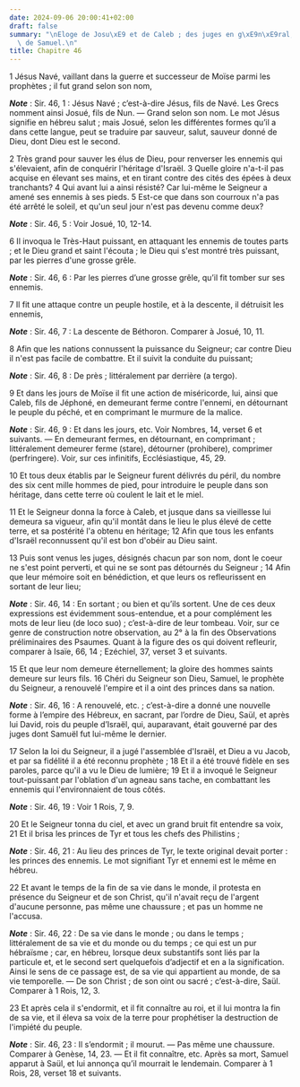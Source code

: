 ```yaml
---
date: 2024-09-06 20:00:41+02:00
draft: false
summary: "\nEloge de Josu\xE9 et de Caleb ; des juges en g\xE9n\xE9ral, et en particulier\
  \ de Samuel.\n"
title: Chapitre 46
---
```





1 Jésus Navé, vaillant dans la guerre et successeur de Moïse parmi les prophètes ; il fut grand selon son nom,

***Note*** :  Sir. 46, 1 : Jésus Navé ; c’est-à-dire Jésus, fils de Navé. Les Grecs nomment ainsi Josué, fils de Nun. ― Grand selon son nom. Le mot Jésus signifie en hébreu salut ; mais Josué, selon les différentes formes qu’il a dans cette langue, peut se traduire par sauveur, salut, sauveur donné de Dieu, dont Dieu est le second.

2 Très grand pour sauver les élus de Dieu, pour renverser les ennemis qui s'élevaient, afin de conquérir l'héritage d'Israël. 3 Quelle gloire n'a-t-il pas acquise en élevant ses mains, et en tirant contre des cités des épées à deux tranchants? 4 Qui avant lui a ainsi résisté? Car lui-même le Seigneur a amené ses ennemis à ses pieds. 5 Est-ce que dans son courroux n'a pas été arrêté le soleil, et qu'un seul jour n'est pas devenu comme deux?

***Note*** :  Sir. 46, 5 : Voir Josué, 10, 12-14.

6 Il invoqua le Très-Haut puissant, en attaquant les ennemis de toutes parts ; et le Dieu grand et saint l'écouta ; le Dieu qui s'est montré très puissant, par les pierres d'une grosse grêle.

***Note*** :  Sir. 46, 6 : Par les pierres d’une grosse grêle, qu’il fit tomber sur ses ennemis.

7 Il fit une attaque contre un peuple hostile, et à la descente, il détruisit les ennemis,

***Note*** :  Sir. 46, 7 : La descente de Béthoron. Comparer à Josué, 10, 11.

8 Afin que les nations connussent la puissance du Seigneur; car contre Dieu il n'est pas facile de combattre. Et il suivit la conduite du puissant;

***Note*** :  Sir. 46, 8 : De près ; littéralement par derrière (a tergo).

9 Et dans les jours de Moïse il fit une action de miséricorde, lui, ainsi que Caleb, fils de Jéphoné, en demeurant ferme contre l'ennemi, en détournant le peuple du péché, et en comprimant le murmure de la malice.

***Note*** :  Sir. 46, 9 : Et dans les jours, etc. Voir Nombres, 14, verset 6 et suivants. ― En demeurant fermes, en détournant, en comprimant ; littéralement demeurer ferme (stare), détourner (prohibere), comprimer (perfringere). Voir, sur ces infinitifs, Ecclésiastique, 45, 29.

10 Et tous deux établis par le Seigneur furent délivrés du péril, du nombre des six cent mille hommes de pied, pour introduire le peuple dans son héritage, dans cette terre où coulent le lait et le miel.


11 Et le Seigneur donna la force à Caleb, et jusque dans sa vieillesse lui demeura sa vigueur, afin qu'il montât dans le lieu le plus élevé de cette terre, et sa postérité l'a obtenu en héritage; 12 Afin que tous les enfants d'Israël reconnussent qu'il est bon d'obéir au Dieu saint.


13 Puis sont venus les juges, désignés chacun par son nom, dont le coeur ne s'est point perverti, et qui ne se sont pas détournés du Seigneur ; 14 Afin que leur mémoire soit en bénédiction, et que leurs os refleurissent en sortant de leur lieu;

***Note*** :  Sir. 46, 14 : En sortant ; ou bien et qu’ils sortent. Une de ces deux expressions est évidemment sous-entendue, et a pour complément les mots de leur lieu (de loco suo) ; c’est-à-dire de leur tombeau. Voir, sur ce genre de construction notre observation, au 2° à la fin des Observations préliminaires des Psaumes. Quant à la figure des os qui doivent refleurir, comparer à Isaïe, 66, 14 ; Ezéchiel, 37, verset 3 et suivants.

15 Et que leur nom demeure éternellement; la gloire des hommes saints demeure sur leurs fils. 16 Chéri du Seigneur son Dieu, Samuel, le prophète du Seigneur, a renouvelé l'empire et il a oint des princes dans sa nation.

***Note*** :  Sir. 46, 16 : A renouvelé, etc. ; c’est-à-dire a donné une nouvelle forme à l’empire des Hébreux, en sacrant, par l’ordre de Dieu, Saül, et après lui David, rois du peuple d’Israël, qui, auparavant, était gouverné par des juges dont Samuël fut lui-même le dernier.

17 Selon la loi du Seigneur, il a jugé l'assemblée d'Israël, et Dieu a vu Jacob, et par sa fidélité il a été reconnu prophète ; 18 Et il a été trouvé fidèle en ses paroles, parce qu'il a vu le Dieu de lumière; 19 Et il a invoqué le Seigneur tout-puissant par l'oblation d'un agneau sans tache, en combattant les ennemis qui l'environnaient de tous côtés.

***Note*** :  Sir. 46, 19 : Voir 1 Rois, 7, 9.

20 Et le Seigneur tonna du ciel, et avec un grand bruit fit entendre sa voix, 21 Et il brisa les princes de Tyr et tous les chefs des Philistins ;

***Note*** :  Sir. 46, 21 : Au lieu des princes de Tyr, le texte original devait porter : les princes des ennemis. Le mot signifiant Tyr et ennemi est le même en hébreu.

22 Et avant le temps de la fin de sa vie dans le monde, il protesta en présence du Seigneur et de son Christ, qu'il n'avait reçu de l'argent d'aucune personne, pas même une chaussure ; et pas un homme ne l'accusa.

***Note*** :  Sir. 46, 22 : De sa vie dans le monde ; ou dans le temps ; littéralement de sa vie et du monde ou du temps ; ce qui est un pur hébraïsme ; car, en hébreu, lorsque deux substantifs sont liés par la particule et, et le second sert quelquefois d’adjectif et en a la signification. Ainsi le sens de ce passage est, de sa vie qui appartient au monde, de sa vie temporelle. ― De son Christ ; de son oint ou sacré ; c’est-à-dire, Saül. Comparer à 1 Rois, 12, 3.

23 Et après cela il s'endormit, et il fit connaître au roi, et il lui montra la fin de sa vie, et il éleva sa voix de la terre pour prophétiser la destruction de l'impiété du peuple.

***Note*** :  Sir. 46, 23 : Il s’endormit ; il mourut. ― Pas même une chaussure. Comparer à Genèse, 14, 23. ― Et il fit connaître, etc. Après sa mort, Samuel apparut à Saül, et lui annonça qu’il mourrait le lendemain. Comparer à 1 Rois, 28, verset 18 et suivants.

